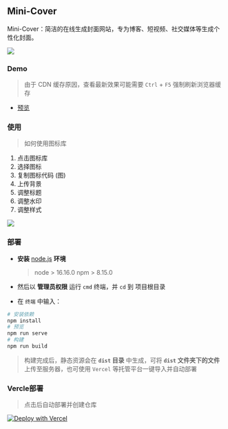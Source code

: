 ## Mini-Cover

Mini-Cover：简洁的在线生成封面网站，专为博客、短视频、社交媒体等生成个性化封面。

![](https://i1.wp.com/s2.loli.net/2024/08/25/9Vn2yqjA6Y5KgL3.png)

### Demo

>由于 CDN 缓存原因，查看最新效果可能需要 `Ctrl` + `F5` 强制刷新浏览器缓存

- [预览](https://cover.ruom.top)

### 使用

>如何使用图标库

1. 点击图标库
2. 选择图标
3. 复制图标代码 (图)
4. 上传背景
5. 调整标题
6. 调整水印
7. 调整样式

![](https://i1.wp.com/s2.loli.net/2024/08/20/DE2dpzoTPny9HNO.png)

### 部署

* **安装** [node.js](https://nodejs.org/zh-cn/) **环境**

  > node > 16.16.0
  > npm > 8.15.0

* 然后以 **管理员权限** 运行 `cmd` 终端，并 `cd` 到 项目根目录
* 在 `终端` 中输入：

```bash
# 安装依赖
npm install
# 预览
npm run serve
# 构建
npm run build
```
> 构建完成后，静态资源会在 **`dist` 目录** 中生成，可将 **`dist` 文件夹下的文件**上传至服务器，也可使用 `Vercel` 等托管平台一键导入并自动部署

### Vercle部署

>点击后自动部署并创建仓库

[![Deploy with Vercel](https://vercel.com/button)](https://vercel.com/new/clone?repository-url=https://github.com/JLinMr/Mini-Cover&repository-name=Mini-Cover)
